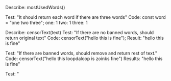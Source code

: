 Describe: mostUsedWords()

Test: "It should return each word if there are three words"
Code:
const word = "one two three";
one: 1
two: 1
three: 1

Describe: censorText(text)
Test: "If there are no banned words, should return original text"
Code:
censorText("hello this is fine");
Result: "hello this is fine"


Test: "If there are banned words, should remove and return rest of text."
Code:
censorText("hello this loopdaloop is zoinks fine")
Results: "hello this is fine"


Test: "